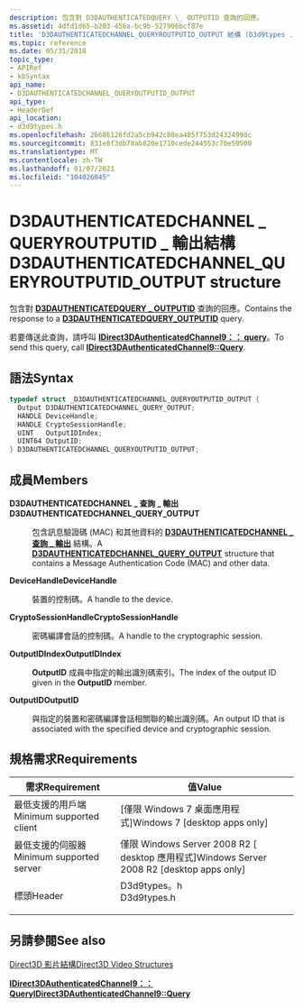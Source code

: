 ```yaml
---
description: 包含對 D3DAUTHENTICATEDQUERY \_ OUTPUTID 查詢的回應。
ms.assetid: 4dfd1d65-b203-456a-bc9b-527906bcf87e
title: 'D3DAUTHENTICATEDCHANNEL_QUERYROUTPUTID_OUTPUT 結構 (D3d9types .h) '
ms.topic: reference
ms.date: 05/31/2018
topic_type:
- APIRef
- kbSyntax
api_name:
- D3DAUTHENTICATEDCHANNEL_QUERYOUTPUTID_OUTPUT
api_type:
- HeaderDef
api_location:
- d3d9types.h
ms.openlocfilehash: 26686126fd2a5cb942c88ea485f753d2432499dc
ms.sourcegitcommit: 831e8f3db78ab820e1710cede244553c70e50500
ms.translationtype: MT
ms.contentlocale: zh-TW
ms.lasthandoff: 01/07/2021
ms.locfileid: "104026045"
---
```

# <a name="d3dauthenticatedchannel_queryroutputid_output-structure"></a><span data-ttu-id="cd1f9-103">D3DAUTHENTICATEDCHANNEL \_ QUERYROUTPUTID \_ 輸出結構</span><span class="sxs-lookup"><span data-stu-id="cd1f9-103">D3DAUTHENTICATEDCHANNEL\_QUERYROUTPUTID\_OUTPUT structure</span></span>

<span data-ttu-id="cd1f9-104">包含對 [**D3DAUTHENTICATEDQUERY \_ OUTPUTID**](d3dauthenticatedquery-outputid.md) 查詢的回應。</span><span class="sxs-lookup"><span data-stu-id="cd1f9-104">Contains the response to a [**D3DAUTHENTICATEDQUERY\_OUTPUTID**](d3dauthenticatedquery-outputid.md) query.</span></span>

<span data-ttu-id="cd1f9-105">若要傳送此查詢，請呼叫 [**IDirect3DAuthenticatedChannel9：： query**](/windows/desktop/api/d3d9/nf-d3d9-idirect3dauthenticatedchannel9-query)。</span><span class="sxs-lookup"><span data-stu-id="cd1f9-105">To send this query, call [**IDirect3DAuthenticatedChannel9::Query**](/windows/desktop/api/d3d9/nf-d3d9-idirect3dauthenticatedchannel9-query).</span></span>

## <a name="syntax"></a><span data-ttu-id="cd1f9-106">語法</span><span class="sxs-lookup"><span data-stu-id="cd1f9-106">Syntax</span></span>


```C++
typedef struct _D3DAUTHENTICATEDCHANNEL_QUERYOUTPUTID_OUTPUT {
  Output D3DAUTHENTICATEDCHANNEL_QUERY_OUTPUT;
  HANDLE DeviceHandle;
  HANDLE CryptoSessionHandle;
  UINT   OutputIDIndex;
  UINT64 OutputID;
} D3DAUTHENTICATEDCHANNEL_QUERYOUTPUTID_OUTPUT;
```



## <a name="members"></a><span data-ttu-id="cd1f9-107">成員</span><span class="sxs-lookup"><span data-stu-id="cd1f9-107">Members</span></span>

<dl> <dt>

<span data-ttu-id="cd1f9-108">**D3DAUTHENTICATEDCHANNEL \_ 查詢 \_ 輸出**</span><span class="sxs-lookup"><span data-stu-id="cd1f9-108">**D3DAUTHENTICATEDCHANNEL\_QUERY\_OUTPUT**</span></span>
</dt> <dd>

<span data-ttu-id="cd1f9-109">包含訊息驗證碼 (MAC) 和其他資料的 [**D3DAUTHENTICATEDCHANNEL \_ 查詢 \_ 輸出**](d3dauthenticatedchannel-query-output.md) 結構。</span><span class="sxs-lookup"><span data-stu-id="cd1f9-109">A [**D3DAUTHENTICATEDCHANNEL\_QUERY\_OUTPUT**](d3dauthenticatedchannel-query-output.md) structure that contains a Message Authentication Code (MAC) and other data.</span></span>

</dd> <dt>

<span data-ttu-id="cd1f9-110">**DeviceHandle**</span><span class="sxs-lookup"><span data-stu-id="cd1f9-110">**DeviceHandle**</span></span>
</dt> <dd>

<span data-ttu-id="cd1f9-111">裝置的控制碼。</span><span class="sxs-lookup"><span data-stu-id="cd1f9-111">A handle to the device.</span></span>

</dd> <dt>

<span data-ttu-id="cd1f9-112">**CryptoSessionHandle**</span><span class="sxs-lookup"><span data-stu-id="cd1f9-112">**CryptoSessionHandle**</span></span>
</dt> <dd>

<span data-ttu-id="cd1f9-113">密碼編譯會話的控制碼。</span><span class="sxs-lookup"><span data-stu-id="cd1f9-113">A handle to the cryptographic session.</span></span>

</dd> <dt>

<span data-ttu-id="cd1f9-114">**OutputIDIndex**</span><span class="sxs-lookup"><span data-stu-id="cd1f9-114">**OutputIDIndex**</span></span>
</dt> <dd>

<span data-ttu-id="cd1f9-115">**OutputID** 成員中指定的輸出識別碼索引。</span><span class="sxs-lookup"><span data-stu-id="cd1f9-115">The index of the output ID given in the **OutputID** member.</span></span>

</dd> <dt>

<span data-ttu-id="cd1f9-116">**OutputID**</span><span class="sxs-lookup"><span data-stu-id="cd1f9-116">**OutputID**</span></span>
</dt> <dd>

<span data-ttu-id="cd1f9-117">與指定的裝置和密碼編譯會話相關聯的輸出識別碼。</span><span class="sxs-lookup"><span data-stu-id="cd1f9-117">An output ID that is associated with the specified device and cryptographic session.</span></span>

</dd> </dl>

## <a name="requirements"></a><span data-ttu-id="cd1f9-118">規格需求</span><span class="sxs-lookup"><span data-stu-id="cd1f9-118">Requirements</span></span>



| <span data-ttu-id="cd1f9-119">需求</span><span class="sxs-lookup"><span data-stu-id="cd1f9-119">Requirement</span></span> | <span data-ttu-id="cd1f9-120">值</span><span class="sxs-lookup"><span data-stu-id="cd1f9-120">Value</span></span> |
|-------------------------------------|----------------------------------------------------------------------------------------|
| <span data-ttu-id="cd1f9-121">最低支援的用戶端</span><span class="sxs-lookup"><span data-stu-id="cd1f9-121">Minimum supported client</span></span><br/> | <span data-ttu-id="cd1f9-122">\[僅限 Windows 7 桌面應用程式\]</span><span class="sxs-lookup"><span data-stu-id="cd1f9-122">Windows 7 \[desktop apps only\]</span></span><br/>                                             |
| <span data-ttu-id="cd1f9-123">最低支援的伺服器</span><span class="sxs-lookup"><span data-stu-id="cd1f9-123">Minimum supported server</span></span><br/> | <span data-ttu-id="cd1f9-124">僅限 Windows Server 2008 R2 \[ desktop 應用程式\]</span><span class="sxs-lookup"><span data-stu-id="cd1f9-124">Windows Server 2008 R2 \[desktop apps only\]</span></span><br/>                                |
| <span data-ttu-id="cd1f9-125">標頭</span><span class="sxs-lookup"><span data-stu-id="cd1f9-125">Header</span></span><br/>                   | <dl> <span data-ttu-id="cd1f9-126"><dt>D3d9types。h</dt></span><span class="sxs-lookup"><span data-stu-id="cd1f9-126"><dt>D3d9types.h</dt></span></span> </dl> |



## <a name="see-also"></a><span data-ttu-id="cd1f9-127">另請參閱</span><span class="sxs-lookup"><span data-stu-id="cd1f9-127">See also</span></span>

<dl> <dt>

[<span data-ttu-id="cd1f9-128">Direct3D 影片結構</span><span class="sxs-lookup"><span data-stu-id="cd1f9-128">Direct3D Video Structures</span></span>](direct3d-video-structures.md)
</dt> <dt>

[<span data-ttu-id="cd1f9-129">**IDirect3DAuthenticatedChannel9：： Query**</span><span class="sxs-lookup"><span data-stu-id="cd1f9-129">**IDirect3DAuthenticatedChannel9::Query**</span></span>](/windows/desktop/api/d3d9/nf-d3d9-idirect3dauthenticatedchannel9-query)
</dt> </dl>

 

 




